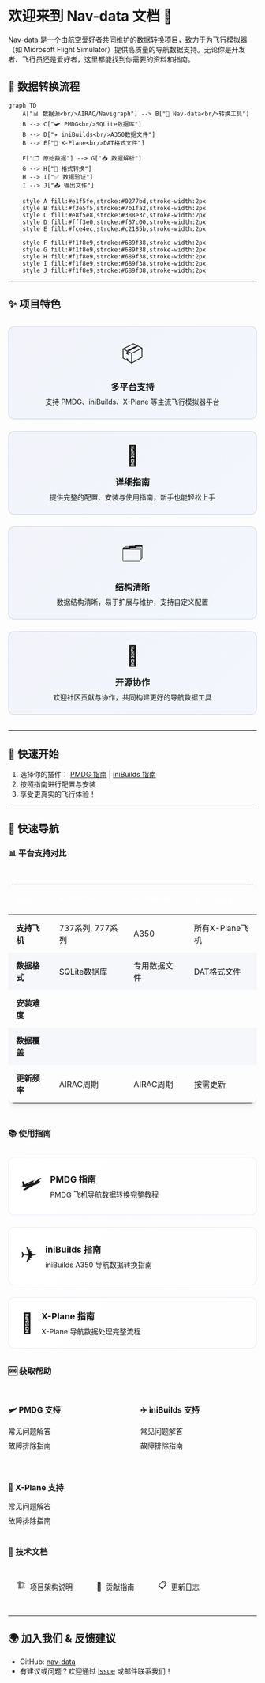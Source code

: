 # 欢迎来到 Nav-data 文档 🚀

Nav-data 是一个由航空爱好者共同维护的数据转换项目，致力于为飞行模拟器（如 Microsoft Flight Simulator）提供高质量的导航数据支持。无论你是开发者、飞行员还是爱好者，这里都能找到你需要的资料和指南。

## 🔄 数据转换流程

```mermaid
graph TD
    A["📊 数据源<br/>AIRAC/Navigraph"] --> B["🔄 Nav-data<br/>转换工具"]
    B --> C["🛩️ PMDG<br/>SQLite数据库"]
    B --> D["✈️ iniBuilds<br/>A350数据文件"]
    B --> E["🛫 X-Plane<br/>DAT格式文件"]
    
    F["🗂️ 原始数据"] --> G["📥 数据解析"]
    G --> H["🔧 格式转换"]
    H --> I["✅ 数据验证"]
    I --> J["📤 输出文件"]
    
    style A fill:#e1f5fe,stroke:#0277bd,stroke-width:2px
    style B fill:#f3e5f5,stroke:#7b1fa2,stroke-width:2px
    style C fill:#e8f5e8,stroke:#388e3c,stroke-width:2px
    style D fill:#fff3e0,stroke:#f57c00,stroke-width:2px
    style E fill:#fce4ec,stroke:#c2185b,stroke-width:2px
    
    style F fill:#f1f8e9,stroke:#689f38,stroke-width:2px
    style G fill:#f1f8e9,stroke:#689f38,stroke-width:2px
    style H fill:#f1f8e9,stroke:#689f38,stroke-width:2px
    style I fill:#f1f8e9,stroke:#689f38,stroke-width:2px
    style J fill:#f1f8e9,stroke:#689f38,stroke-width:2px
```

---

## ✨ 项目特色

<div class="feature-grid">
  <div class="feature-card">
    <div class="feature-icon">📦</div>
    <h3>多平台支持</h3>
    <p>支持 PMDG、iniBuilds、X-Plane 等主流飞行模拟器平台</p>
  </div>
  
  <div class="feature-card">
    <div class="feature-icon">🛫</div>
    <h3>详细指南</h3>
    <p>提供完整的配置、安装与使用指南，新手也能轻松上手</p>
  </div>
  
  <div class="feature-card">
    <div class="feature-icon">🗂️</div>
    <h3>结构清晰</h3>
    <p>数据结构清晰，易于扩展与维护，支持自定义配置</p>
  </div>
  
  <div class="feature-card">
    <div class="feature-icon">🤝</div>
    <h3>开源协作</h3>
    <p>欢迎社区贡献与协作，共同构建更好的导航数据工具</p>
  </div>
</div>

<style>
.feature-grid {
  display: grid;
  grid-template-columns: repeat(auto-fit, minmax(250px, 1fr));
  gap: 1.5rem;
  margin: 2rem 0;
}

.feature-card {
  background: linear-gradient(135deg, rgba(30, 64, 175, 0.05), rgba(59, 130, 246, 0.05));
  border: 1px solid rgba(30, 64, 175, 0.2);
  border-radius: 12px;
  padding: 1.5rem;
  text-align: center;
  transition: all 0.3s ease;
}

.feature-card:hover {
  transform: translateY(-5px);
  box-shadow: 0 10px 25px rgba(30, 64, 175, 0.15);
  border-color: rgba(30, 64, 175, 0.3);
}

.feature-icon {
  font-size: 2.5rem;
  margin-bottom: 1rem;
  display: block;
}

.feature-card h3 {
  color: var(--vp-c-brand-1);
  margin: 0.5rem 0;
  font-size: 1.1rem;
}

.feature-card p {
  color: var(--vp-c-text-2);
  margin: 0;
  line-height: 1.5;
}
</style>

---

## 🚀 快速开始
1. 选择你的插件： [PMDG 指南](/PMDG/guide/index) | [iniBuilds 指南](/iniBuilds/guide/index)
2. 按照指南进行配置与安装
3. 享受更真实的飞行体验！

---

## 🧭 快速导航

### 📊 平台支持对比

<div class="comparison-table">
  <table>
    <thead>
      <tr>
        <th>特性</th>
        <th>🛩️ PMDG</th>
        <th>✈️ iniBuilds</th>
        <th>🛫 X-Plane</th>
      </tr>
    </thead>
    <tbody>
      <tr>
        <td><strong>支持飞机</strong></td>
        <td>737系列, 777系列</td>
        <td>A350</td>
        <td>所有X-Plane飞机</td>
      </tr>
      <tr>
        <td><strong>数据格式</strong></td>
        <td>SQLite数据库</td>
        <td>专用数据文件</td>
        <td>DAT格式文件</td>
      </tr>
      <tr>
        <td><strong>安装难度</strong></td>
        <td><StatusBadge type="warning" text="中等" icon="⚠️" /></td>
        <td><StatusBadge type="success" text="简单" icon="✅" /></td>
        <td><StatusBadge type="error" text="复杂" icon="🔴" /></td>
      </tr>
      <tr>
        <td><strong>数据覆盖</strong></td>
        <td><StatusBadge type="success" text="完整" icon="✅" /></td>
        <td><StatusBadge type="success" text="完整" icon="✅" /></td>
        <td><StatusBadge type="warning" text="部分" icon="⚠️" /></td>
      </tr>
      <tr>
        <td><strong>更新频率</strong></td>
        <td>AIRAC周期</td>
        <td>AIRAC周期</td>
        <td>按需更新</td>
      </tr>
    </tbody>
  </table>
</div>

### 📚 使用指南
<div class="guide-links">
  <a href="/PMDG/guide/index" class="guide-link pmdg">
    <div class="guide-icon">🛩️</div>
    <div class="guide-content">
      <h3>PMDG 指南</h3>
      <p>PMDG 飞机导航数据转换完整教程</p>
    </div>
  </a>
  
  <a href="/iniBuilds/guide/index" class="guide-link inibuilds">
    <div class="guide-icon">✈️</div>
    <div class="guide-content">
      <h3>iniBuilds 指南</h3>
      <p>iniBuilds A350 导航数据转换指南</p>
    </div>
  </a>
  
  <a href="/X-Plane/guide/index" class="guide-link xplane">
    <div class="guide-icon">🛫</div>
    <div class="guide-content">
      <h3>X-Plane 指南</h3>
      <p>X-Plane 导航数据处理完整流程</p>
    </div>
  </a>
</div>

### 🆘 获取帮助
<div class="help-section">
  <div class="help-category">
    <h4>🛩️ PMDG 支持</h4>
    <ul>
      <li><a href="/PMDG/faq">常见问题解答</a></li>
      <li><a href="/PMDG/troubleshooting">故障排除指南</a></li>
    </ul>
  </div>
  
  <div class="help-category">
    <h4>✈️ iniBuilds 支持</h4>
    <ul>
      <li><a href="/iniBuilds/faq">常见问题解答</a></li>
      <li><a href="/iniBuilds/troubleshooting">故障排除指南</a></li>
    </ul>
  </div>
  
  <div class="help-category">
    <h4>🛫 X-Plane 支持</h4>
    <ul>
      <li><a href="/X-Plane/faq">常见问题解答</a></li>
      <li><a href="/X-Plane/troubleshooting">故障排除指南</a></li>
    </ul>
  </div>
</div>

### 🔧 技术文档
<div class="tech-links">
  <a href="/iniBuilds/architecture" class="tech-link">
    <span class="tech-icon">🏗️</span>
    <span>项目架构说明</span>
  </a>
  <a href="/iniBuilds/contributing" class="tech-link">
    <span class="tech-icon">🤝</span>
    <span>贡献指南</span>
  </a>
  <a href="/iniBuilds/changelog" class="tech-link">
    <span class="tech-icon">📋</span>
    <span>更新日志</span>
  </a>
</div>

<style>
.comparison-table {
  margin: 2rem 0;
  overflow-x: auto;
}

.comparison-table table {
  width: 100%;
  border-collapse: collapse;
  border-radius: 12px;
  overflow: hidden;
  box-shadow: 0 4px 12px rgba(0, 0, 0, 0.1);
}

.comparison-table th {
  background: linear-gradient(135deg, var(--vp-c-brand-1), var(--aviation-sky));
  color: white;
  padding: 1rem;
  text-align: left;
  font-weight: 600;
}

.comparison-table td {
  padding: 0.875rem 1rem;
  border-bottom: 1px solid var(--vp-c-divider-light);
}

.comparison-table tr:nth-child(even) {
  background: rgba(30, 64, 175, 0.03);
}

.difficulty {
  padding: 0.25rem 0.5rem;
  border-radius: 16px;
  font-size: 0.75rem;
  font-weight: 600;
}

.difficulty.easy {
  background: #dcfce7;
  color: #166534;
}

.difficulty.medium {
  background: #fef3c7;
  color: #92400e;
}

.difficulty.hard {
  background: #fee2e2;
  color: #991b1b;
}

.status {
  padding: 0.25rem 0.5rem;
  border-radius: 16px;
  font-size: 0.75rem;
  font-weight: 600;
}

.status.complete {
  background: #dcfce7;
  color: #166534;
}

.status.partial {
  background: #fef3c7;
  color: #92400e;
}

.guide-links {
  display: grid;
  grid-template-columns: repeat(auto-fit, minmax(280px, 1fr));
  gap: 1.5rem;
  margin: 2rem 0;
}

.guide-link {
  display: flex;
  align-items: center;
  padding: 1.5rem;
  background: linear-gradient(135deg, rgba(255, 255, 255, 0.8), rgba(255, 255, 255, 0.4));
  border: 1px solid rgba(30, 64, 175, 0.1);
  border-radius: 12px;
  text-decoration: none;
  transition: all 0.3s ease;
  backdrop-filter: blur(10px);
}

.guide-link:hover {
  transform: translateY(-3px);
  box-shadow: 0 12px 24px rgba(30, 64, 175, 0.15);
  border-color: rgba(30, 64, 175, 0.3);
}

.guide-icon {
  font-size: 2.5rem;
  margin-right: 1rem;
}

.guide-content h3 {
  margin: 0 0 0.5rem 0;
  color: var(--vp-c-brand-1);
  font-size: 1.1rem;
}

.guide-content p {
  margin: 0;
  color: var(--vp-c-text-2);
  font-size: 0.9rem;
}

.help-section {
  display: grid;
  grid-template-columns: repeat(auto-fit, minmax(200px, 1fr));
  gap: 2rem;
  margin: 2rem 0;
}

.help-category h4 {
  color: var(--vp-c-brand-1);
  margin-bottom: 1rem;
  font-size: 1rem;
}

.help-category ul {
  list-style: none;
  padding: 0;
  margin: 0;
}

.help-category li {
  margin-bottom: 0.5rem;
}

.help-category a {
  color: var(--vp-c-text-2);
  text-decoration: none;
  font-size: 0.9rem;
  transition: color 0.2s ease;
}

.help-category a:hover {
  color: var(--vp-c-brand-1);
}

.tech-links {
  display: flex;
  flex-wrap: wrap;
  gap: 1rem;
  margin: 2rem 0;
}

.tech-link {
  display: flex;
  align-items: center;
  gap: 0.5rem;
  padding: 0.75rem 1rem;
  background: var(--vp-c-bg-soft);
  border: 1px solid var(--vp-c-divider);
  border-radius: 8px;
  text-decoration: none;
  color: var(--vp-c-text-1);
  transition: all 0.2s ease;
  font-size: 0.9rem;
}

.tech-link:hover {
  background: var(--vp-c-brand-soft);
  border-color: var(--vp-c-brand-1);
  color: var(--vp-c-brand-1);
}

.tech-icon {
  font-size: 1.1rem;
}
</style>

---

## 🌍 加入我们 & 反馈建议
- GitHub: [nav-data](https://github.com/nav-data)
- 有建议或问题？欢迎通过 [Issue](https://github.com/nav-data/nav-data/issues) 或邮件联系我们！

